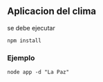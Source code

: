 ## Aplicacion del clima

se debe ejecutar
```
npm install
```

### Ejemplo
```
node app -d "La Paz"
```